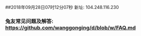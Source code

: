 ##2018年09月28日07时12分07秒 新址: 104.248.116.230
### 兔友常见问题及解答: https://github.com/wanggonging/d/blob/w/FAQ.md
